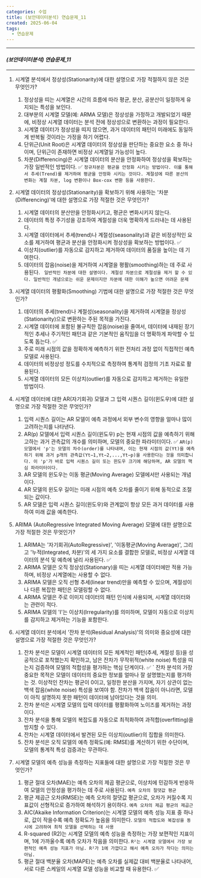 ```yaml
---
categories: 수업
title: (보안데이터분석) 연습문제_11
created: 2025-06-04
tags:
  - 연습문제
---
```

---
#### *(보안데이터분석) 연습문제_11*
---

1. 시계열 분석에서 정상성(Stationarity)에 대한 설명으로 가장 적절하지 않은 것은 무엇인가?
	1) 정상성을 띠는 시계열은 시간의 흐름에 따라 평균, 분산, 공분산이 일정하게 유지되는 특성을 보인다.
	2) 대부분의 시계열 모델(예: ARMA 모델)은 정상성을 가정하고 개발되었기 때문에, 비정상 시계열 데이터는 분석 전에 정상성으로 변환하는 과정이 필요한다.
	3) 시계열 데이터가 정상성을 띠지 않으면, 과거 데이터의 패턴이 미래에도 동일하게 반복될 것이라는 가정을 하기 어렵다.
	4) 단위근(Unit Root)은 시계열 데이터의 정상성을 판단하는 중요한 요소 중 하나이며, 단위근이 존재하면 비정상 시계열일 가능성이 높다.
	5) 차분(Differencing)은 시계열 데이터의 분산을 안정화하여 정상성을 확보하는 가장 일반적인 방법이다. ✅ `정규차분은 평균을 안정화 시키는 방법이다. 이를 통해서 추세(Trend)를 제거하여 평균을 안정화 시키는 것이다. 계절성에 따른 분산의 변화는 계절 차분, log 변환이나 Box-cox 변환 등을 사용한다.`

2. 시계열 데이터의 정상성(Stationarity)을 확보하기 위해 사용하는 '차분(Differencing)'에 대한 설명으로 가장 적절한 것은 무엇인가?
	1) 시계열 데이터의 분산만을 안정화시키고, 평균은 변화시키지 않는다.
	2) 데이터의 특정 주기성을 강조하여 계절성을 더욱 명확하게 드러내는 데 사용된다.
	3) 시계열 데이터에서 추세(trend)나 계절성(seasonality)과 같은 비정상적인 요소를 제거하여 평균과 분산을 안정화시켜 정상성을 확보하는 방법이다. ✅
	4) 이상치(outlier)를 자동으로 감지하고 제거하여 데이터의 품질을 높이는 데 기여한다.
	5) 데이터의 잡음(noise)을 제거하여 시계열을 평활(smoothing)하는 데 주로 사용된다.
		` 일반적인 차분에 대한 설명이다. 계절성 차분으로 계절성을 제거 할 수 있다. 일반적인 개념으로는 쉬운 문제이지만 차분에 대한 이해가 높으면 어려운 문제`

3. 시계열 데이터의 평활화(Smoothing) 기법에 대한 설명으로 가장 적절한 것은 무엇인가?
	1) 데이터의 추세(trend)나 계절성(seasonality)을 제거하여 시계열을 정상성(Stationarity)으로 변환하는 주된 목적을 가진다.
	2) 시계열 데이터에 포함된 불규칙한 잡음(noise)을 줄여서, 데이터에 내재된 장기적인 추세나 주기적인 패턴과 같은 기본적인 움직임을 더 명확하게 파악할 수 있도록 돕는다. ✅
	3) 주로 미래 시점의 값을 정확하게 예측하기 위한 전처리 과정 없이 직접적인 예측 모델로 사용된다.
	4) 데이터의 비정상성 정도를 수치적으로 측정하여 통계적 검정의 기초 자료로 활용된다.
	5) 시계열 데이터의 모든 이상치(outlier)를 자동으로 감지하고 제거하는 유일한 방법이다.

4. 시계열 데이터에 대한 AR(자기회귀) 모델과 그 입력 시퀀스 길이(윈도우)에 대한 설명으로 가장 적절한 것은 무엇인가?
	1) 입력 시퀀스 길이는 AR 모델이 예측 과정에서 외부 변수의 영향을 얼마나 많이 고려하는지를 나타낸다.
	2) AR(p) 모델에서 입력 시퀀스 길이(윈도우) p는 현재 시점의 값을 예측하기 위해 고하는 과거 관측값의 개수를 의미하며, 모델의 중요한 파라미터이다. ✅
		`AR(p) 모델에서 'p'는 모델의 차수(order)를 나타내며, 이는 현재 시점의 값(Yt​)을 예측하기 위해 과거 p개의 관측값(Yt−1​,Yt−2​,...,Yt−p​)을 사용한다는 것을 의미합니다. 이 'p'가 바로 입력 시퀀스 길이 또는 윈도우 크기에 해당하며, AR 모델의 핵심 파라미터이다.`
	3) AR 모델의 윈도우는 이동 평균(Moving Average) 모델에서만 사용되는 개념이다.
	4) AR 모델의 윈도우 길이는 미래 시점의 예측 오차를 줄이기 위해 동적으로 조절되는 값이다.
	5) AR 모델은 입력 시퀀스 길이(윈도우)와 관계없이 항상 모든 과거 데이터를 사용하여 미래 값을 예측한다.

5. ARIMA (AutoRegressive Integrated Moving Average) 모델에 대한 설명으로 가장 적절한 것은 무엇인가?
	1) ARIMA는 '자기회귀(AutoRegressive)', '이동평균(Moving Average)', 그리고 '누적(Integrated, 차분)'의 세 가지 요소를 결합한 모델로, 비정상 시계열 데이터의 분석 및 예측에 널리 사용된다. ✅
	2) ARIMA 모델은 오직 정상성(Stationary)을 띠는 시계열 데이터에만 적용 가능하며, 비정상 시계열에는 사용할 수 없다.
	3) ARIMA 모델은 오직 선형 추세(linear trend)만을 예측할 수 있으며, 계절성이나 다른 복잡한 패턴은 모델링할 수 없다.
	4) ARIMA 모델은 주로 이미지 데이터의 패턴 인식에 사용되며, 시계열 데이터와는 관련이 적다.
	5) ARIMA 모델의 'I'는 이상치(Irregularity)를 의미하며, 모델이 자동으로 이상치를 감지하고 제거하는 기능을 포함한다.

6. 시계열 데이터 분석에서 '잔차 분석(Residual Analysis)'의 의미와 중요성에 대한 설명으로 가장 적절한 것은 무엇인가?
	1) 잔차 분석은 모델이 시계열 데이터의 모든 체계적인 패턴(추세, 계절성 등)을 성공적으로 포착했는지 확인하고, 남은 잔차가 무작위적(white noise) 특성을 띠는지 검증하여 모델의 적합성을 평가하는 핵심 단계이다. ✅
		` 잔차 분석의 가장 중요한 목적은 모델이 데이터의 중요한 정보를 얼마나 잘 설명했는지를 평가하는 것. 이상적인 잔차는 평균이 0이고, 일정한 분산을 가지며, 자기 상관이 없는 백색 잡음(white noise) 특성을 보여야 함. 잔차가 백색 잡음이 아니라면, 모델이 아직 설명하지 못한 패턴이 데이터에 남아있다는 것을 의미.
	2) 잔차 분석은 시계열 모델의 입력 데이터를 평활화하여 노이즈를 제거하는 과정이다.
	3) 잔차 분석을 통해 모델의 복잡도를 자동으로 최적화하여 과적합(overfitting)을 방지할 수 있다.
	4) 잔차는 시계열 데이터에서 발견된 모든 이상치(outlier)의 집합을 의미한다.
	5) 잔차 분석은 오직 모델의 예측 정확도(예: RMSE)를 계산하기 위한 수단이며, 모델의 통계적 특성 검증과는 무관하다.

7. 시계열 모델의 예측 성능을 측정하는 지표들에 대한 설명으로 가장 적절한 것은 무엇인가?
	1) 평균 절대 오차(MAE)는 예측 오차의 제곱 평균으로, 이상치에 민감하게 반응하여 모델의 안정성을 평가하는 데 주로 사용된다. `예측 오차의 절댓값 평균`
	2) 평균 제곱근 오차(RMSE)는 예측 오차의 절댓값 평균으로, 오차가 커질수록 지표값이 선형적으로 증가하여 해석하기 용이하다. `예측 오차의 제곱 평균의 제곱근`
	3) AIC(Akaike Information Criterion)는 시계열 모델의 예측 성능 지표 중 하나로, 값이 작을수록 예측 정확도가 높음을 의미한다. `모델의 적합도와 복잡성을 동시에 고려하여 최적 모델을 선택하는 데 사용`
	4) R-squared (R2)는 시계열 모델의 예측 성능을 측정하는 가장 보편적인 지표이며, 1에 가까울수록 예측 오차가 작음을 의미한다. `R²는 시계열 모델에서 가장 보편적인 예측 성능 지표가 아님. R²가 1에 가깝다고 해서 예측 오차가 작다는 의미는 아님.`
	5) 평균 절대 백분율 오차(MAPE)는 예측 오차를 실제값 대비 백분율로 나타내어, 서로 다른 스케일의 시계열 모델 성능을 비교할 때 유용한다. ✅
